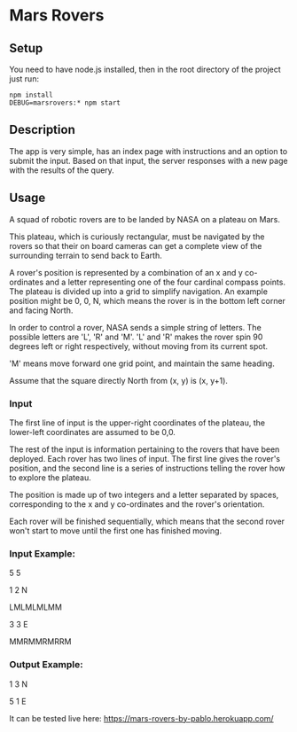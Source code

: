 # Mars Rovers #

## Setup ##

You need to have node.js installed, then in the root directory of the project just run:

```
npm install
DEBUG=marsrovers:* npm start
```

## Description ##

The app is very simple, has an index page with instructions and an option to submit the input. Based on that input, the server responses with a new page with the results of the query.


## Usage ##

A squad of robotic rovers are to be landed by NASA on a plateau on Mars.

This plateau, which is curiously rectangular, must be navigated by the rovers so that their on board cameras can get a complete view of the surrounding terrain to send back to Earth.

A rover's position is represented by a combination of an x and y co-ordinates and a letter representing one of the four cardinal compass points. The plateau is divided up into a grid to simplify navigation. An example position might be 0, 0, N, which means the rover is in the bottom left corner and facing North.

In order to control a rover, NASA sends a simple string of letters. The possible letters are 'L', 'R' and 'M'. 'L' and 'R' makes the rover spin 90 degrees left or right respectively, without moving from its current spot.

'M' means move forward one grid point, and maintain the same heading.

Assume that the square directly North from (x, y) is (x, y+1).

### Input ###

The first line of input is the upper-right coordinates of the plateau, the lower-left coordinates are assumed to be 0,0.

The rest of the input is information pertaining to the rovers that have been deployed. Each rover has two lines of input. The first line gives the rover's position, and the second line is a series of instructions telling the rover how to explore the plateau.

The position is made up of two integers and a letter separated by spaces, corresponding to the x and y co-ordinates and the rover's orientation.

Each rover will be finished sequentially, which means that the second rover won't start to move until the first one has finished moving.

### Input Example: ###
5 5

1 2 N

LMLMLMLMM

3 3 E

MMRMMRMRRM

### Output Example: ###

1 3 N

5 1 E


It can be tested live here:
https://mars-rovers-by-pablo.herokuapp.com/
